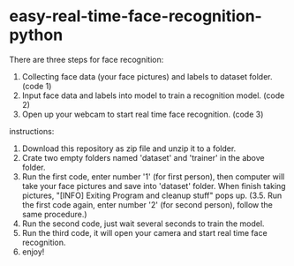 # easy-real-time-face-recognition-python

There are three steps for face recognition:
1. Collecting face data (your face pictures) and labels to dataset folder. (code 1)
2. Input face data and labels into model to train a recognition model. (code 2)
3. Open up your webcam to start real time face recognition. (code 3)

instructions:
  1. Download this repository as zip file and unzip it to a folder.
  2. Crate two empty folders named 'dataset' and 'trainer' in the above folder.
  3. Run the first code, enter number '1' (for first person), then computer will take your face pictures and save into 'dataset' folder.
  When finish taking pictures, "[INFO] Exiting Program and cleanup stuff" pops up.
(3.5. Run the first code again, enter number '2' (for second person), follow the same procedure.) 
  4. Run the second code, just wait several seconds to train the model.
  5. Run the third code, it will open your camera and start real time face recognition.
  6. enjoy!
